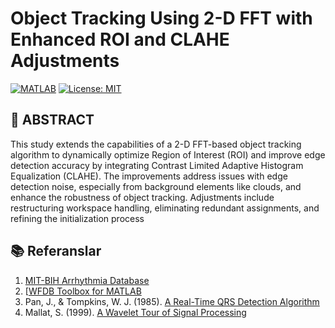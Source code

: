 # Object Tracking Using 2-D FFT with Enhanced ROI and CLAHE Adjustments


[![MATLAB](https://img.shields.io/badge/MATLAB-R2024b%2B-blue.svg)](https://www.mathworks.com/products/matlab.html)
[![License: MIT](https://img.shields.io/badge/License-MIT-yellow.svg)](https://opensource.org/licenses/MIT)

## 📜 ABSTRACT
  This study extends the capabilities of a 2-D FFT-based object tracking algorithm to dynamically
optimize Region of Interest (ROI) and improve edge detection accuracy by integrating Contrast
Limited Adaptive Histogram Equalization (CLAHE). The improvements address issues with
edge detection noise, especially from background elements like clouds, and enhance the
robustness of object tracking. Adjustments include restructuring workspace handling,
eliminating redundant assignments, and refining the initialization process

## 📚 Referanslar
1. [MIT-BIH Arrhythmia Database](https://physionet.org/content/mitdb/)
2. [[WFDB Toolbox for MATLAB](https://physionet.org/content/wfdb-matlab/](https://www.mathworks.com/help/visionhdl/ug/object-tracking.html))
3. Pan, J., & Tompkins, W. J. (1985). [A Real-Time QRS Detection Algorithm](https://ieeexplore.ieee.org/document/4122029)
4. Mallat, S. (1999). [A Wavelet Tour of Signal Processing](https://dl.acm.org/doi/book/10.5555/553543)
